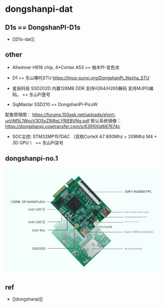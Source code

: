 
# dongshanpi-dat

## D1s == DongshanPI-D1s

- [[D1s-dat]]

## other 


- Allwinner H616 chip, 4*Cortex A53 == 柚木PI-变色龙

- D1 == 东山哪吒STU
https://linux-sunxi.org/DongshanPi_Nezha_STU

- 星辰科技 SSD202D 内置128MB DDR 支持H264/H265解码 支持MJPG编码。 == 东山Pi壹号
- SigMastar SSD210 == DongshanPI-PicoW

配套原理图： https://forums.100ask.net/uploads/short-url/jM5L1WocV3O5xZRiRpLYRlEBVNg.pdf
默认系统镜像： https://dongshanpi.cowtransfer.com/s/639100d687674c


- SOC主控: STM32MP157DAC （双核CorteX A7 800Mhz + 209Mhz M4 + 3D GPU ） == 东山Pi柒号


## dongshanpi-no.1 

![](2025-08-08-12-35-15.png)


## ref 

- [[dongshanpi]]